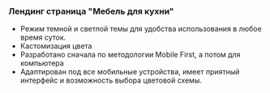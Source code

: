 ### Лендинг страница "Мебель для кухни" 


- Режим темной и светлой темы для удобства использования в любое время суток.
- Кастомизация цвета
- Разработано сначала по методологии Mobile First, а потом для компьютера
- Адаптирован под все мобильные устройства, имеет приятный интерфейс и возможность выбора цветовой схемы. 

 
